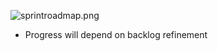 ![sprintroadmap.png](/.attachments/sprintroadmap-e326eef4-955b-45de-8bba-15c4fd961761.png)
* Progress will depend on backlog refinement